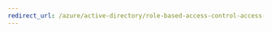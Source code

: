 ```yaml
---
redirect_url: /azure/active-directory/role-based-access-control-access-change-history-report
---
```

